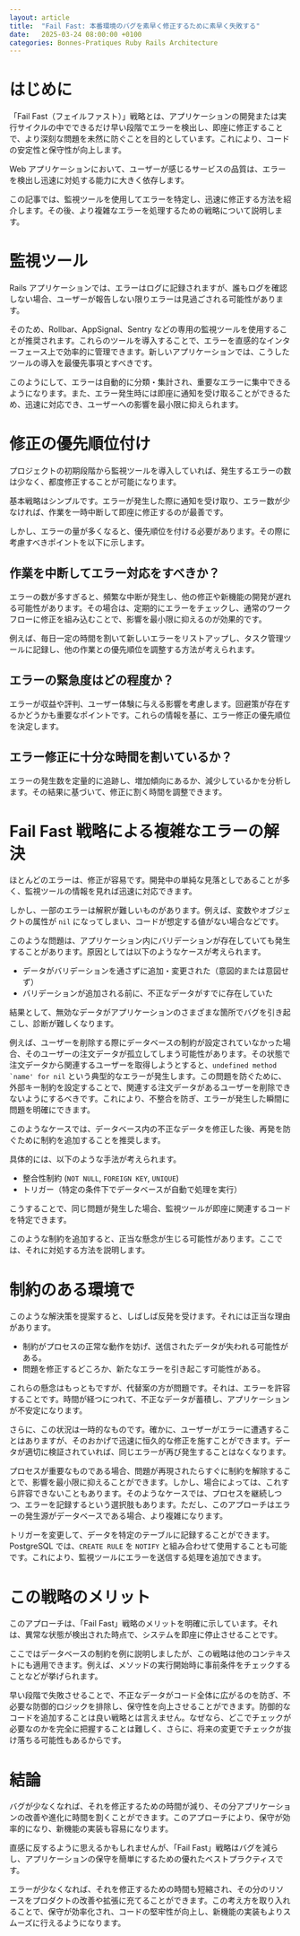 ```yaml
---
layout: article
title:  "Fail Fast: 本番環境のバグを素早く修正するために素早く失敗する"
date:   2025-03-24 08:00:00 +0100
categories: Bonnes-Pratiques Ruby Rails Architecture
---
```


# はじめに

「Fail Fast（フェイルファスト）」戦略とは、アプリケーションの開発または実行サイクルの中でできるだけ早い段階でエラーを検出し、即座に修正することで、より深刻な問題を未然に防ぐことを目的としています。これにより、コードの安定性と保守性が向上します。

Web アプリケーションにおいて、ユーザーが感じるサービスの品質は、エラーを検出し迅速に対処する能力に大きく依存します。

この記事では、監視ツールを使用してエラーを特定し、迅速に修正する方法を紹介します。その後、より複雑なエラーを処理するための戦略について説明します。

# 監視ツール

Rails アプリケーションでは、エラーはログに記録されますが、誰もログを確認しない場合、ユーザーが報告しない限りエラーは見過ごされる可能性があります。

そのため、Rollbar、AppSignal、Sentry などの専用の監視ツールを使用することが推奨されます。これらのツールを導入することで、エラーを直感的なインターフェース上で効率的に管理できます。新しいアプリケーションでは、こうしたツールの導入を最優先事項とすべきです。

このようにして、エラーは自動的に分類・集計され、重要なエラーに集中できるようになります。また、エラー発生時には即座に通知を受け取ることができるため、迅速に対応でき、ユーザーへの影響を最小限に抑えられます。

# 修正の優先順位付け

プロジェクトの初期段階から監視ツールを導入していれば、発生するエラーの数は少なく、都度修正することが可能になります。

基本戦略はシンプルです。エラーが発生した際に通知を受け取り、エラー数が少なければ、作業を一時中断して即座に修正するのが最善です。

しかし、エラーの量が多くなると、優先順位を付ける必要があります。その際に考慮すべきポイントを以下に示します。

## 作業を中断してエラー対応をすべきか？

エラーの数が多すぎると、頻繁な中断が発生し、他の修正や新機能の開発が遅れる可能性があります。その場合は、定期的にエラーをチェックし、通常のワークフローに修正を組み込むことで、影響を最小限に抑えるのが効果的です。

例えば、毎日一定の時間を割いて新しいエラーをリストアップし、タスク管理ツールに記録し、他の作業との優先順位を調整する方法が考えられます。

## エラーの緊急度はどの程度か？

エラーが収益や評判、ユーザー体験に与える影響を考慮します。回避策が存在するかどうかも重要なポイントです。これらの情報を基に、エラー修正の優先順位を決定します。

## エラー修正に十分な時間を割いているか？

エラーの発生数を定量的に追跡し、増加傾向にあるか、減少しているかを分析します。その結果に基づいて、修正に割く時間を調整できます。

# Fail Fast 戦略による複雑なエラーの解決

ほとんどのエラーは、修正が容易です。開発中の単純な見落としであることが多く、監視ツールの情報を見れば迅速に対応できます。

しかし、一部のエラーは解釈が難しいものがあります。例えば、変数やオブジェクトの属性が `nil` になってしまい、コードが想定する値がない場合などです。

このような問題は、アプリケーション内にバリデーションが存在していても発生することがあります。原因としては以下のようなケースが考えられます。

- データがバリデーションを通さずに追加・変更された（意図的または意図せず）
- バリデーションが追加される前に、不正なデータがすでに存在していた

結果として、無効なデータがアプリケーションのさまざまな箇所でバグを引き起こし、診断が難しくなります。

例えば、ユーザーを削除する際にデータベースの制約が設定されていなかった場合、そのユーザーの注文データが孤立してしまう可能性があります。その状態で注文データから関連するユーザーを取得しようとすると、```undefined method `name' for nil``` という典型的なエラーが発生します。この問題を防ぐために、外部キー制約を設定することで、関連する注文データがあるユーザーを削除できないようにするべきです。これにより、不整合を防ぎ、エラーが発生した瞬間に問題を明確にできます。

このようなケースでは、データベース内の不正なデータを修正した後、再発を防ぐために制約を追加することを推奨します。

具体的には、以下のような手法が考えられます。

- 整合性制約 (`NOT NULL`, `FOREIGN KEY`, `UNIQUE`)
- トリガー（特定の条件下でデータベースが自動で処理を実行）

こうすることで、同じ問題が発生した場合、監視ツールが即座に関連するコードを特定できます。

このような制約を追加すると、正当な懸念が生じる可能性があります。ここでは、それに対処する方法を説明します。

# 制約のある環境で

このような解決策を提案すると、しばしば反発を受けます。それには正当な理由があります。

- 制約がプロセスの正常な動作を妨げ、送信されたデータが失われる可能性がある。
- 問題を修正するどころか、新たなエラーを引き起こす可能性がある。

これらの懸念はもっともですが、代替案の方が問題です。それは、エラーを許容することです。時間が経つにつれて、不正なデータが蓄積し、アプリケーションが不安定になります。

さらに、この状況は一時的なものです。確かに、ユーザーがエラーに遭遇することはありますが、そのおかげで迅速に恒久的な修正を施すことができます。データが適切に検証されていれば、同じエラーが再び発生することはなくなります。

プロセスが重要なものである場合、問題が再現されたらすぐに制約を解除することで、影響を最小限に抑えることができます。しかし、場合によっては、これすら許容できないこともあります。そのようなケースでは、プロセスを継続しつつ、エラーを記録するという選択肢もあります。ただし、このアプローチはエラーの発生源がデータベースである場合、より複雑になります。

トリガーを変更して、データを特定のテーブルに記録することができます。PostgreSQL では、`CREATE RULE` を `NOTIFY` と組み合わせて使用することも可能です。これにより、監視ツールにエラーを送信する処理を追加できます。

# この戦略のメリット

このアプローチは、「Fail Fast」戦略のメリットを明確に示しています。それは、異常な状態が検出された時点で、システムを即座に停止させることです。

ここではデータベースの制約を例に説明しましたが、この戦略は他のコンテキストにも適用できます。例えば、メソッドの実行開始時に事前条件をチェックすることなどが挙げられます。

早い段階で失敗させることで、不正なデータがコード全体に広がるのを防ぎ、不必要な防御的ロジックを排除し、保守性を向上させることができます。防御的なコードを追加することは良い戦略とは言えません。なぜなら、どこでチェックが必要なのかを完全に把握することは難しく、さらに、将来の変更でチェックが抜け落ちる可能性もあるからです。

# 結論

バグが少なくなれば、それを修正するための時間が減り、その分アプリケーションの改善や進化に時間を割くことができます。このアプローチにより、保守が効率的になり、新機能の実装も容易になります。

直感に反するように思えるかもしれませんが、「Fail Fast」戦略はバグを減らし、アプリケーションの保守を簡単にするための優れたベストプラクティスです。

エラーが少なくなれば、それを修正するための時間も短縮され、その分のリソースをプロダクトの改善や拡張に充てることができます。この考え方を取り入れることで、保守が効率化され、コードの堅牢性が向上し、新機能の実装もよりスムーズに行えるようになります。

